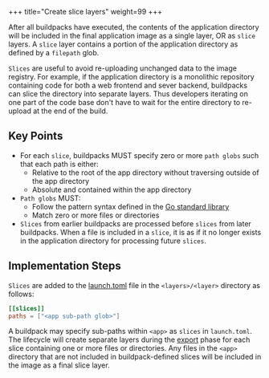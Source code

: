 +++
title="Create slice layers"
weight=99
+++

After all buildpacks have executed, the contents of the application directory will be included in the final application image as a single layer, OR as `slice` layers. A `slice` layer contains a portion of the application directory as defined by a `filepath` glob.

<!--more-->

`Slices` are useful to avoid re-uploading unchanged data to the image registry. For example, if the application directory is a monolithic repository containing code for both a web frontend and sever backend, buildpacks can slice the directory into separate layers. Thus developers iterating on one part of the code base don't have to wait for the entire directory to re-upload at the end of the build.

## Key Points

* For each `slice`, buildpacks MUST specify zero or more `path globs` such that each path is either:
  * Relative to the root of the app directory without traversing outside of the app directory
  * Absolute and contained within the app directory
* `Path globs` MUST:
  * Follow the pattern syntax defined in the [Go standard library](https://golang.org/pkg/path/filepath/#Match)
  * Match zero or more files or directories
* `Slices` from earlier buildpacks are processed before `slices` from later buildpacks. When a file is included in a `slice`, it is as if it no longer exists in the application directory for processing future `slices`.

## Implementation Steps

`Slices` are added to the [launch.toml](https://github.com/buildpacks/spec/blob/main/buildpack.md#launchtoml-toml) file in the `<layers>/<layer>` directory as follows:

```toml
[[slices]]
paths = ["<app sub-path glob>"]
```

A buildpack may specify sub-paths within `<app>` as `slices` in `launch.toml`. The lifecycle will create separate layers during the [export](https://buildpacks.io/docs/for-buildpack-authors/concepts/lifecycle-phases/#phase-5-export) phase for each slice containing one or more files or directories. Any files in the `<app>` directory that are not included in buildpack-defined slices will be included in the image as a final slice layer.
